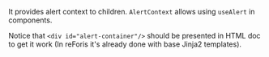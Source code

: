 It provides alert context to children. `AlertContext` allows using `useAlert` in
components.

Notice that `<div id="alert-container"/>` should be presented in HTML doc to get
it work (In reForis it's already done with base Jinja2 templates).
